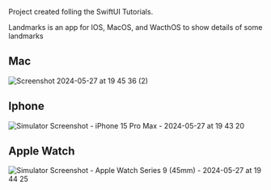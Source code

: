 Project created folling the SwiftUI Tutorials.

Landmarks is an app for IOS, MacOS, and WacthOS to show details of some landmarks

## Mac
![Screenshot 2024-05-27 at 19 45 36 (2)](https://github.com/Jhonmt-cpu/Landmarks-Swift/assets/54962256/acf3bdaa-88e4-4e9f-bc53-dc365cf0a6a3)

## Iphone
![Simulator Screenshot - iPhone 15 Pro Max - 2024-05-27 at 19 43 20](https://github.com/Jhonmt-cpu/Landmarks-Swift/assets/54962256/20c4f7bd-124c-49b0-a8ee-eb37fb6939f3)

## Apple Watch
![Simulator Screenshot - Apple Watch Series 9 (45mm) - 2024-05-27 at 19 44 25](https://github.com/Jhonmt-cpu/Landmarks-Swift/assets/54962256/4b830d51-fe81-46b1-a364-182f9dbd3b8d)
